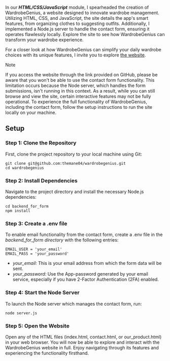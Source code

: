 In our ***HTML/CSS/JavaScript*** module, I spearheaded the creation of WardrobeGenius, a website designed to innovate wardrobe management. Utilizing HTML, CSS, and JavaScript, the site details the app's smart features, from organizing clothes to suggesting outfits. Additionally, I implemented a Node.js server to handle the contact form, ensuring it operates flawlessly locally. Explore the site to see how WardrobeGenius can transform your wardrobe experience.

For a closer look at how WardrobeGenius can simplify your daily wardrobe choices with its unique features, I invite you to explore [the website](https://themane04.github.io/wardrobegenius/).

> [!NOTE]
> If you access the website through the link provided on GitHub, please be aware that you won't be able to use the contact form functionality. This limitation occurs because the Node server, which handles the form submissions, isn't running in this context. As a result, while you can still browse and view the site, certain interactive features may not be fully operational. To experience the full functionality of WardrobeGenius, including the contact form, follow the setup instructions to run the site locally on your machine.

## Setup
### Step 1: Clone the Repository
First, clone the project repository to your local machine using Git:
```
git clone git@github.com:themane04/wardrobegenius.git
cd wardrobegenius
```
### Step 2: Install Dependencies
Navigate to the project directory and install the necessary Node.js dependencies:
```
cd backend_for_form
npm install
```
### Step 3: Create a .env file
To enable email functionality from the contact form, create a .env file in the *backend_for_form directory* with the following entries:
```
EMAIL_USER = 'your_email'
EMAIL_PASS = 'your_password'
```
* *your_email:* This is your email address from which the form data will be sent.
* *your_password:* Use the App-password generated by your email service, especially if you have 2-Factor Authentication (2FA) enabled.

### Step 4: Start the Node Server
To launch the Node server which manages the contact form, run:
```
node server.js
```
### Step 5: Open the Website
Open any of the HTML files (index.html, contact.html, or our_product.html) in your web browser. You will now be able to explore and interact with the WardrobeGenius website in full. Enjoy navigating through its features and experiencing the functionality firsthand.
